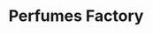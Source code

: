 ---
title: "Perfumes Factory"
url: /ciudad-guayana-puerto-ordaz/perfumes-factory/
shop: perfumería
---
